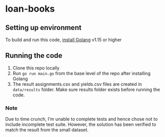 # loan-books

## Setting up environment
To build and run this code, [install Golang](https://golang.org/dl/) v1.15 or higher

## Running the code
1. Clone this repo locally
2. Run `go run main.go` from the base level of the repo after installing Golang
3. The result assignments.csv and yields.csv files are created in `data/results` folder. Make sure results folder exists before running the code.

### Note
Due to time crunch, I'm unable to complete tests and hence chose not to include incomplete test suite. However, the solution has been verified to match the result from the small dataset.
